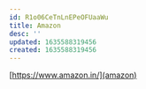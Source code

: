 ```yaml
---
id: R1o06CeTnLnEPeOFUaaWu
title: Amazon
desc: ''
updated: 1635588319456
created: 1635588319456
---
```

[https://www.amazon.in/](amazon)
